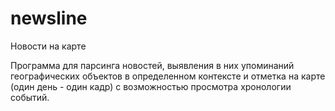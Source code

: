newsline
========
Новости на карте

Программа для парсинга новостей, выявления в них упоминаний географических объектов в определенном контексте и отметка на карте (один день - один кадр) с возможностью просмотра хронологии событий.

